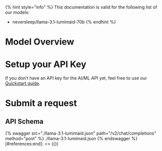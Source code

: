 [#references:start]: <> ({ "template": "openapi" })
{% hint style="info" %}
This documentation is valid for the following list of our models:
* neversleep/llama-3.1-lumimaid-70b
{% endhint %}

# Model Overview


# Setup your API Key
If you don’t have an API key for the AI/ML API yet, feel free to use our [Quickstart guide](https://docs.aimlapi.com/quickstart/setting-up).

# Submit a request
## API Schema
{% swagger src="./llama-3.1-lumimaid.json" path="/v2/chat/completions" method="post" %}
./llama-3.1-lumimaid.json
{% endswagger %}
[#references:end]: <> ({})